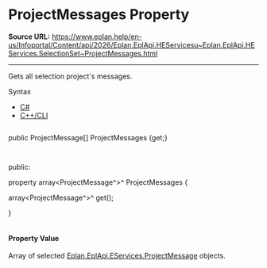 # ProjectMessages Property

**Source URL:** https://www.eplan.help/en-us/Infoportal/Content/api/2026/Eplan.EplApi.HEServicesu~Eplan.EplApi.HEServices.SelectionSet~ProjectMessages.html

---

Gets all selection project's messages.

Syntax

- [C#](#i-syntax-CS)
- [C++/CLI](#i-syntax-CPP2005)

```
```
public ProjectMessage[] ProjectMessages {get;}
```
```

```
```
public:

property array<ProjectMessage^>^ ProjectMessages {

   array<ProjectMessage^>^ get();

}
```
```

#### Property Value

Array of selected [Eplan.EplApi.EServices.ProjectMessage](Eplan.EplApi.EServicesu~Eplan.EplApi.EServices.ProjectMessage.html) objects.
